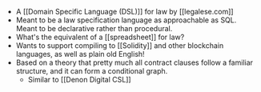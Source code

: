 - A [[Domain Specific Language (DSL)]] for law by [[legalese.com]]
- Meant to be a law specification language as approachable as SQL. Meant to be declarative rather than procedural.
- What's the equivalent of a [[spreadsheet]] for law?
- Wants to support compiling to [[Solidity]] and other blockchain languages, as well as plain old English!
- Based on a theory that pretty much all contract clauses follow a familiar structure, and it can form a conditional graph.
    - Similar to [[Denon Digital CSL]]
